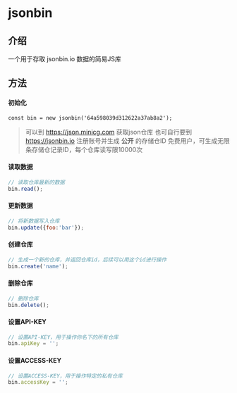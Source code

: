 # jsonbin

## 介绍
一个用于存取 jsonbin.io 数据的简易JS库

## 方法


#### 初始化

`const bin = new jsonbin('64a598039d312622a37ab8a2');`

> 可以到 https://json.minicg.com 获取json仓库
> 也可自行要到 https://jsonbin.io 注册账号并生成 **公开** 的存储仓ID
> 免费用户，可生成无限条存储仓记录ID，每个仓库读写限10000次


#### 读取数据

```js
// 读取仓库最新的数据
bin.read();
```

#### 更新数据

```js
// 将新数据写入仓库
bin.update({foo:'bar'});
```


#### 创建仓库

```js
// 生成一个新的仓库，并返回仓库id，后续可以用这个id进行操作
bin.create('name');
```

#### 删除仓库

```js
// 删除仓库
bin.delete();
```

#### 设置API-KEY

```js
// 设置API-KEY，用于操作你名下的所有仓库
bin.apiKey = '';
```


#### 设置ACCESS-KEY

```js
// 设置ACCESS-KEY，用于操作特定的私有仓库
bin.accessKey = '';
```

